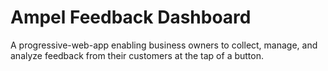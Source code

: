 # Ampel Feedback Dashboard
 
A progressive-web-app enabling business owners to collect, manage, and analyze feedback from their customers at the tap of a button.
